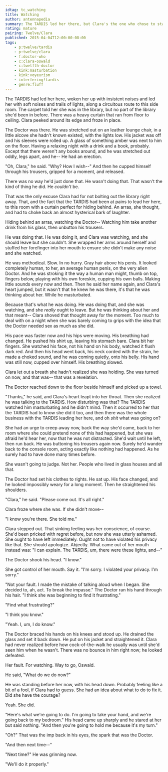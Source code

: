 ```yaml
---
idtag: tc_watching
title: Watching
author: antennapedia
summary: The TARDIS led her there, but Clara's the one who chose to stay. And watch.
rating: mature
pairing: Twelve/Clara
published: 2015-04-04T12:00:00-08:00
tags:
    - p:twelve/tardis
    - p:twelve/clara
    - f:doctor-who
    - c:clara-oswald
    - c:twelfth-doctor
    - kink:masturbation
    - kink:voyeurism
    - interfering!tardis
    - genre:fluff
---
```

The TARDIS had led her here, woken her up with insistent noises and led her with soft noises and trails of lights, along a circuitous route to this side room. The carpet told her she was in the library, but no part of the library she'd been in before. There was a heavy curtain that ran from floor to ceiling. Clara peeked around its edge and froze in place.

The Doctor was there. He was stretched out on an leather lounge chair, in a little alcove she hadn't known existed, with the lights low. His jacket was off and his sleeves were rolled up. A glass of something amber was next to him on the floor. Having a relaxing night with a drink and a book, probably. Except that there weren't any books around, and he was stretched out oddly, legs apart, and he-- He had an erection.

"Oh, Clara," he said. "Why? How I wish--" And then he cupped himself through his trousers, gripped for a moment, and released.

There was no way he'd just done that. He wasn't doing that. That wasn't the kind of thing he did. He *couldn't* be.

That was the only excuse Clara had for not bolting out the library right away. That, and the fact that the TARDIS had been at pains to lead her here, to this room with a curtain perfect for hiding behind. An arras, she thought, and had to choke back an almost hysterical bark of laughter.

Hiding behind an arras, watching the Doctor-- Watching him take another drink from his glass, then unbutton his trousers.

He was doing that. He was doing it, and Clara was watching, and she should leave but she couldn't. She wrapped her arms around herself and stuffed her forefinger into her mouth to ensure she didn't make any noise and she watched.

He was methodical. Slow. In no hurry. Gray hair above his penis. It looked completely human, to her, an average human penis, on the very alien Doctor. And he was stroking it the way a human man might, thumb on top, fingers below, playing with his own foreskin, cupping his own balls. Making little sounds every now and then. Then he said her name again, and Clara's heart jumped, but it wasn't that he knew he was there, it's that he was thinking about her. While he masturbated.

Because that's what he was doing. He was doing that, and she was watching, and she *really* ought to leave. But he was thinking about her and that meant-- Clara shoved that thought away for the moment. Too much to deal with on a night when she was barely coming to grips with the idea that the Doctor needed sex as much as she did.

His pace was faster now and his hips were moving. His breathing had changed. He pushed his shirt up, leaving his stomach bare. Clara bit her fingers. She watched his face, not his hand on his body, watched it flush dark red. And then his head went back, his neck corded with the strain, he made a choked sound, and he was coming quietly, onto his belly. His hand was still now, cupped over himself. His breathing slowed.

Clara let out a breath she hadn't realized she was holding. She was turned on now, and that was-- that was a revelation.

The Doctor reached down to the floor beside himself and picked up a towel.

"Thanks," he said, and Clara's heart leapt into her throat. Then she realized he was talking to the TARDIS. How disturbing was that? The TARDIS watched him masturbating and he didn't mind. Then it occurred to her that the TARDIS had to know she did it too, and then there was the whole business with the TARDIS leading her here, and oh *shit* what was going on?

She had an urge to creep away now, back the way she'd came, back to her room where she could pretend none of this had happened, but she was afraid he'd hear her, now that he was not distracted. She'd wait until he left, then run back. He was buttoning his trousers again now. Surely he'd wander back to the console room, acting exactly like nothing had happened. As he surely had to have done many times before.

She wasn't going to judge. Not her. People who lived in glass houses and all that.

The Doctor had set his clothes to rights. He sat up. His face changed, and he looked impossibly weary for a long moment. Then he straightened his shoulders.

"Clara," he said. "Please come out. It's all right."

Clara froze where she was. If she didn't move--

"I know you're there. She told me."

Clara stepped out. That sinking feeling was her conscience, of course. She'd been pricked with regret before, but now she was utterly ashamed. She ought to have left immediately. Ought not to have violated his privacy like that. She should apologize. Abjectly. What came out of her mouth instead was: "I can explain. The TARDIS, um, there were these lights, and--"

The Doctor shook his head. "I know."

She got control of her mouth. Say it. "I'm sorry. I violated your privacy. I'm sorry."

"Not your fault. I made the mistake of talking aloud when I began. She decided to, ah, act. To break the impasse." The Doctor ran his hand through his hair. "I think she was beginning to find it frustrating."

"Find what frustrating?"

"I think you know."

"Yeah. I, um, I do know."

The Doctor braced his hands on his knees and stood up. He drained the glass and set it back down. He put on his jacket and straightened it. Clara had never realized before how cock-of-the-walk he usually was until she'd seen him when he wasn't. There was no bounce in him right now; he looked defeated.

Her fault. For watching. Way to go, Oswald.

He said, "What do we do now?"

He was standing before her now, with his head down. Probably feeling like a bit of a fool, if Clara had to guess. She had an idea about what to do to fix it. Did she have the courage?

Yeah. She did.

"Here's what we're going to do. I'm going to take your hand, and we're going back to my bedroom." His head came up sharply and he stared at her but said nothing. "And then you're going to hold me because it's my turn."

"Oh?" That was the imp back in his eyes, the spark that was the Doctor.

"And then next time--"

"Next time?" He was grinning now.

"We'll do it properly."
